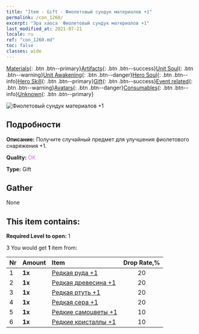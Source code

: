 ```yaml
---
title: "Item - Gift - Фиолетовый сундук материалов +1"
permalink: /con_1260/
excerpt: "Эра хаоса  Фиолетовый сундук материалов +1"
last_modified_at: 2021-07-21
locale: ru
ref: "con_1260.md"
toc: false
classes: wide
---
```

 [Materials](/ItemsRU/){: .btn .btn--primary}[Artifacts](/ItemsRU/Artifacts/){: .btn .btn--success}[Unit Soul](/ItemsRU/UnitSoul/){: .btn .btn--warning}[Unit Awakening](/ItemsRU/UnitAwakening/){: .btn .btn--danger}[Hero Soul](/ItemsRU/HeroSoul/){: .btn .btn--info}[Hero Skill](/ItemsRU/HeroSkill/){: .btn .btn--primary}[Gift](/ItemsRU/Gift/){: .btn .btn--success}[Event related](/ItemsRU/Events/){: .btn .btn--warning}[Avatars](/ItemsRU/Avatars/){: .btn .btn--danger}[Consumables](/ItemsRU/Consumables/){: .btn .btn--info}[Unknown](/ItemsRU/Unknown/){: .btn .btn--primary}

 ![Фиолетовый сундук материалов +1](/images/t/i_304002.png)

## Подробности
 **Описание:** Получите случайный предмет для улучшения фиолетового снаряжения +1.

 **Quality:** <span style="color: #DA70D6">OK</span>

 **Type:** Gift

## Gather

  None

## This item contains:

 **Required Level to open:** 1

 3 You would get **1** item  from:

  | Nr | Amount |     Item    | Drop Rate,% |
  |:---|:-------|:------------|:---------:|
  | 1 |  **1x** | [Редкая руда +1](/ItemsRU/mat_40/) | 20 | 
  | 2 |  **1x** | [Редкая древесина +1](/ItemsRU/mat_41/) | 20 | 
  | 3 |  **1x** | [Редкая ртуть +1](/ItemsRU/mat_42/) | 20 | 
  | 4 |  **1x** | [Редкая сера +1](/ItemsRU/mat_43/) | 20 | 
  | 5 |  **1x** | [Редкие самоцветы +1](/ItemsRU/mat_44/) | 10 | 
  | 6 |  **1x** | [Редкие кристаллы +1](/ItemsRU/mat_45/) | 10 | 
